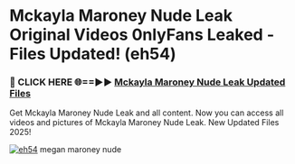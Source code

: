 # Mckayla Maroney Nude Leak Original Videos 0nlyFans Leaked - Files Updated! (eh54)

<h3>🔴 CLICK HERE 🌐==►► <a href="https://tinyurl.com/4mcuefdz" rel="nofollow">Mckayla Maroney Nude Leak Updated Files</a></h3>

Get Mckayla Maroney Nude Leak and all content. Now you can access all videos and pictures of Mckayla Maroney Nude Leak. New Updated Files 2025!

[![eh54](https://i.imgur.com/StAQSOY.gif)](https://tinyurl.com/4mcuefdz)
megan maroney nude